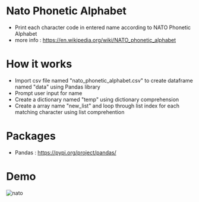 # Nato Phonetic Alphabet
 - Print each character code in entered name according to NATO Phonetic Alphabet  
 - more info : https://en.wikipedia.org/wiki/NATO_phonetic_alphabet
# How it works
 - Import csv file named "nato_phonetic_alphabet.csv" to create dataframe named "data" using Pandas library
 - Prompt user input for name
 - Create a dictionary named "temp" using dictionary comprehension 
 - Create a array name "new_list" and loop through list index for each matching character using list comprehention 
# Packages
 - Pandas : https://pypi.org/project/pandas/
# Demo
![nato](https://user-images.githubusercontent.com/50704452/100880498-7c0ec600-34b5-11eb-98cb-245f09b5d48c.gif)

 
